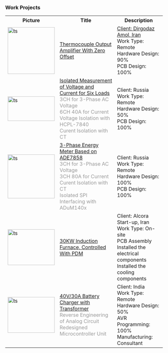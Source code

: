 ### Work Projects
<table>
 <tr>
    <th>Picture</th>
    <th>Title</th>
    <th>Description</th>
 </tr>

 <tr>
    <td>
        <img src="https://s32.picofile.com/file/8477570200/Album.png"
        alt="ts"
        width="150"
        height="149"
        />    
    </td>
    <td>
        <a href="Freelance_DirgodazAmol_ThermocoupleOutputAmplifierWithZeroOffset.md" target="_top">
        <span>Thermocouple Output Amplifier With Zero Offset</span>
        </a> <br />
    </td>
    <td>
	<a href="https://dirgodazamol.com/en/" target="_top">
        <span>Client: Dirgodaz Amol, Iran</span>
        </a> <br />
        Work Type: Remote<br />
        Hardware Design: 90%<br />
        PCB Design: 100%<br />
    </td>
 </tr>

 <tr>
    <td>
        <img src="https://s32.picofile.com/file/8477565226/Album.png"
        alt="ts"
        width="150"
        height="78"
        />    
    </td>
    <td>
        <a href="Freelance_Russia_IsolatedMeasurementOfVoltageAndCurrentFor6Loads.md" target="_top">
        <span>Isolated Measurement of Voltage and Current for Six Loads</span>
        </a> <br />
        <span style="color:#999">3CH for 3-Phase AC Voltage</span> <br />
	<span style="color:#999">6CH 40A for Current</span> <br />
	<span style="color:#999">Voltage Isolation with HCPL-7840</span> <br />
	<span style="color:#999">Curent Isolation with CT</span> <br />
    </td>
    <td>
        Client: Russia<br />
        Work Type: Remote<br />
        Hardware Design: 50%<br />
        PCB Design: 100%<br />
    </td>
  </tr>

 <tr>
    <td>
        <img src="https://s32.picofile.com/file/8477565368/Album.png"
        alt="ts"
        width="150"
        height="140"
        />    
    </td>
    <td>
        <a href="Freelance_Russia_3PhaseEnergyMeterBasedOnADE7858.md" target="_top">
        <span>3-Phase Energy Meter Based on ADE7858</span>
        </a> <br />
        <span style="color:#999">3CH for 3-Phase AC Voltage</span> <br />
	<span style="color:#999">3CH 80A for Current</span> <br />
	<span style="color:#999">Curent Isolation with CT</span> <br />
        <span style="color:#999">Isolated SPI Interfacing with ADuM140x</span> <br />
    </td>
    <td>
        Client: Russia<br />
        Work Type: Remote<br />
        Hardware Design: 100%<br />
        PCB Design: 100%<br />
    </td>
  </tr>

 <tr>
    <td>
        <img src="https://s32.picofile.com/file/8477571426/Album.png"
        alt="ts"
        width="150"
        height="114"
        />    
    </td>
    <td>
        <a href="Alcora_InductionFurnace_30KW_ControlledWithPDM.md" target="_top">
        <span>30KW Induction Furnace, Controlled With PDM
</span>
        </a> <br />
    </td>
    <td>
        Client: Alcora Start-up, Iran<br />
        Work Type: On-site<br />
        PCB Assembly<br />
        Installed the electrical components<br />
        Installed the cooling components<br />
    </td>
  </tr>

 <tr>
    <td>
        <img src="https://s32.picofile.com/file/8477598650/Album.png"
        alt="ts"
        width="150"
        height="114"
        />    
    </td>
    <td>
        <a href="Freelance_India_BatteryChargerWithTransformer.md" target="_top">
        <span>40V/30A Battery Charger with Transformer
</span>
        </a> <br />
        <span style="color:#999">Reverse Engineering of Analog Circuit</span> <br />
        <span style="color:#999">Redesigned Microcontroller Unit</span> <br />
    </td>
    <td>
        Client: India<br />
        Work Type: Remote<br />
        Hardware Design: 50%<br />
        AVR Programming: 100%<br />
        Manufacturing: Consultant<br />
    </td>
  </tr>
  
</table>
